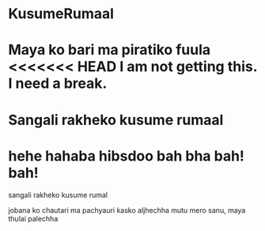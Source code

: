 # KusumeRumaal
Maya ko bari ma piratiko fuula
<<<<<<< HEAD
I am not getting this.
I need a break.
=======

Sangali rakheko kusume rumaal
=======

hehe hahaba hibsdoo bah bha bah! bah!
=======
sangali rakheko kusume rumal

jobana ko chautari ma pachyauri kasko aljhechha
mutu mero sanu, maya thulai palechha


